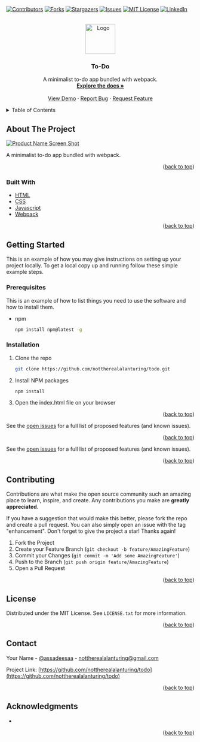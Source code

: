 <div id="top"></div>

[![Contributors][contributors-shield]][contributors-url]
[![Forks][forks-shield]][forks-url]
[![Stargazers][stars-shield]][stars-url]
[![Issues][issues-shield]][issues-url]
[![MIT License][license-shield]][license-url]
[![LinkedIn][linkedin-shield]][linkedin-url]

<!-- PROJECT LOGO -->
<br />
<div align="center">
  <a href="https://github.com/nottherealalanturing/todo">
    <img src="images/logo.png" alt="Logo" width="80" height="80">
  </a>

<h3 align="center">To-Do</h3>

  <p align="center">
    A minimalist to-do app bundled with webpack.
    <br />
    <a href="https://github.com/nottherealalanturing/todo"><strong>Explore the docs »</strong></a>
    <br />
    <br />
    <a href="https://github.com/nottherealalanturing/todo">View Demo</a>
    ·
    <a href="https://github.com/nottherealalanturing/todo/issues">Report Bug</a>
    ·
    <a href="https://github.com/nottherealalanturing/todo/issues">Request Feature</a>
  </p>
</div>

<!-- TABLE OF CONTENTS -->
<details>
  <summary>Table of Contents</summary>
  <ol>
    <li>
      <a href="#about-the-project">About The Project</a>
      <ul>
        <li><a href="#built-with">Built With</a></li>
      </ul>
    </li>
    <li>
      <a href="#getting-started">Getting Started</a>
      <ul>
        <li><a href="#prerequisites">Prerequisites</a></li>
        <li><a href="#installation">Installation</a></li>
      </ul>
    </li>
    <li><a href="#contributing">Contributing</a></li>
    <li><a href="#license">License</a></li>
    <li><a href="#contact">Contact</a></li>
    <li><a href="#acknowledgments">Acknowledgments</a></li>
  </ol>
</details>

<!-- ABOUT THE PROJECT -->

## About The Project

[![Product Name Screen Shot][product-screenshot]](https://user-images.githubusercontent.com/40478490/165810634-02f8034e-57de-4a2f-b9bc-b5225d1200c5.png)

A minimalist to-do app bundled with webpack.

<p align="right">(<a href="#top">back to top</a>)</p>

### Built With

- [HTML](https://html.com/)
- [CSS](https://w3.org/)
- [Javascript](https://javascript.com/)
- [Webpack](https://webpack.org)

<p align="right">(<a href="#top">back to top</a>)</p>

<!-- GETTING STARTED -->

## Getting Started

This is an example of how you may give instructions on setting up your project locally.
To get a local copy up and running follow these simple example steps.

### Prerequisites

This is an example of how to list things you need to use the software and how to install them.

- npm
  ```sh
  npm install npm@latest -g
  ```

### Installation

1. Clone the repo
   ```sh
   git clone https://github.com/nottherealalanturing/todo.git
   ```
2. Install NPM packages
   ```sh
   npm install
   ```
3. Open the index.html file on your browser

<p align="right">(<a href="#top">back to top</a>)</p>

<!-- USAGE EXAMPLES -->

See the [open issues](https://github.com/nottherealalanturing/todo/issues) for a full list of proposed features (and known issues).

<p align="right">(<a href="#top">back to top</a>)</p>

See the [open issues](https://github.com/nottherealalanturing/todo/issues) for a full list of proposed features (and known issues).

<p align="right">(<a href="#top">back to top</a>)</p>

<!-- CONTRIBUTING -->

## Contributing

Contributions are what make the open source community such an amazing place to learn, inspire, and create. Any contributions you make are **greatly appreciated**.

If you have a suggestion that would make this better, please fork the repo and create a pull request. You can also simply open an issue with the tag "enhancement".
Don't forget to give the project a star! Thanks again!

1. Fork the Project
2. Create your Feature Branch (`git checkout -b feature/AmazingFeature`)
3. Commit your Changes (`git commit -m 'Add some AmazingFeature'`)
4. Push to the Branch (`git push origin feature/AmazingFeature`)
5. Open a Pull Request

<p align="right">(<a href="#top">back to top</a>)</p>

<!-- LICENSE -->

## License

Distributed under the MIT License. See `LICENSE.txt` for more information.

<p align="right">(<a href="#top">back to top</a>)</p>

<!-- CONTACT -->

## Contact

Your Name - [@assadeesaa](https://twitter.com/assadeesaa) - nottherealalanturing@gmail.com

Project Link: [https://github.com/nottherealalanturing/todo](https://github.com/nottherealalanturing/todo)

<p align="right">(<a href="#top">back to top</a>)</p>

<!-- ACKNOWLEDGMENTS -->

## Acknowledgments

- []()

<p align="right">(<a href="#top">back to top</a>)</p>

<!-- MARKDOWN LINKS & IMAGES -->
<!-- https://www.markdownguide.org/basic-syntax/#reference-style-links -->

[contributors-shield]: https://img.shields.io/github/contributors/nottherealalanturing/todo.svg?style=for-the-badge
[contributors-url]: https://github.com/nottherealalanturing/todo/graphs/contributors
[forks-shield]: https://img.shields.io/github/forks/nottherealalanturing/todo.svg?style=for-the-badge
[forks-url]: https://github.com/nottherealalanturing/todo/network/members
[stars-shield]: https://img.shields.io/github/stars/nottherealalanturing/todo.svg?style=for-the-badge
[stars-url]: https://github.com/nottherealalanturing/todo/stargazers
[issues-shield]: https://img.shields.io/github/issues/nottherealalanturing/todo.svg?style=for-the-badge
[issues-url]: https://github.com/nottherealalanturing/todo/issues
[license-shield]: https://img.shields.io/github/license/nottherealalanturing/todo.svg?style=for-the-badge
[license-url]: https://github.com/nottherealalanturing/todo/blob/master/LICENSE.txt
[linkedin-shield]: https://img.shields.io/badge/-LinkedIn-black.svg?style=for-the-badge&logo=linkedin&colorB=555
[linkedin-url]: https://linkedin.com/in/assadisah
[product-screenshot]: images/screenshot.png
